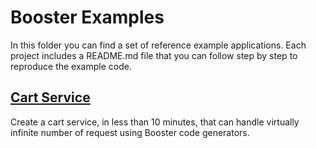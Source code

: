 # Booster Examples

In this folder you can find a set of reference example applications. Each project includes a README.md file that you can follow step by step to reproduce the example code.

## [Cart Service](cart-service)

Create a cart service, in less than 10 minutes, that can handle virtually infinite number of request using Booster code generators.